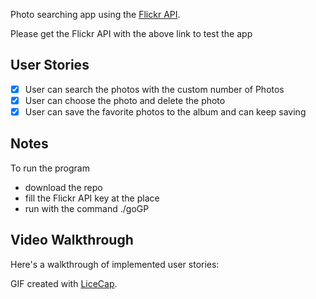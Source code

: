 
Photo searching app using the [Flickr API](https://identity.flickr.com/login?redir=%2Fservices%2Fapps%2Fby%2Fme).

Please get the Flickr API with the above link to test the app

## User Stories

- [x] User can search the photos with the custom number of Photos
- [x] User can choose the photo and delete the photo
- [x] User can save the favorite photos to the album and can keep saving

## Notes

To run the program
- download the repo
- fill the Flickr API key at the place
- run with the command ./goGP

## Video Walkthrough

Here's a walkthrough of implemented user stories:



GIF created with [LiceCap](http://www.cockos.com/licecap/).
